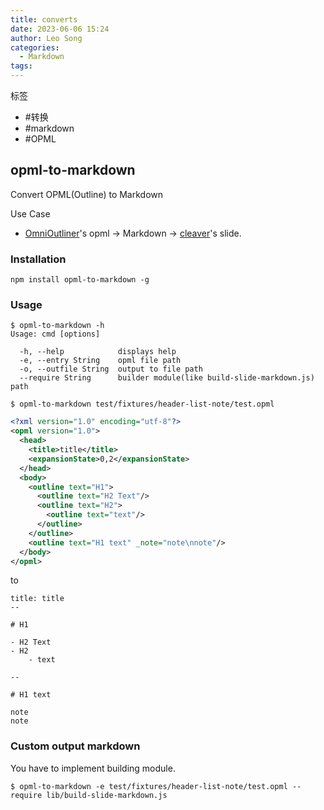```yaml
---
title: converts
date: 2023-06-06 15:24
author: Leo Song
categories:
  - Markdown
tags:
---
```


标签

- #转换
- #markdown 
- #OPML

## opml-to-markdown

Convert OPML(Outline) to Markdown

Use Case

- [OmniOutliner](http://www.omnigroup.com/omnioutliner "OmniOutliner")'s opml -> Markdown -> [cleaver](https://github.com/jdan/cleaver "cleaver")'s slide.

### Installation

```shell
npm install opml-to-markdown -g
```

### Usage

```shell
$ opml-to-markdown -h
Usage: cmd [options]

  -h, --help            displays help
  -e, --entry String    opml file path
  -o, --outfile String  output to file path
  --require String      builder module(like build-slide-markdown.js) path
```

```shell
$ opml-to-markdown test/fixtures/header-list-note/test.opml
```

```xml
<?xml version="1.0" encoding="utf-8"?>
<opml version="1.0">
  <head>
    <title>title</title>
    <expansionState>0,2</expansionState>
  </head>
  <body>
    <outline text="H1">
      <outline text="H2 Text"/>
      <outline text="H2">
        <outline text="text"/>
      </outline>
    </outline>
    <outline text="H1 text" _note="note\nnote"/>
  </body>
</opml>
```

to

```gfm
title: title
--

# H1

- H2 Text
- H2
    - text

--

# H1 text

note
note
```

### Custom output markdown

You have to implement building module.

```shell
$ opml-to-markdown -e test/fixtures/header-list-note/test.opml --require lib/build-slide-markdown.js
```
